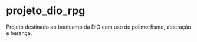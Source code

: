 # projeto_dio_rpg
Projeto destinado ao bootcamp da DIO com uso de polimorfismo, abstração e herança.
